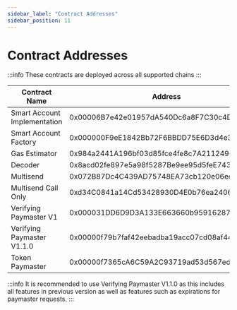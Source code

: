 ```yaml
---
sidebar_label: "Contract Addresses"
sidebar_position: 11
---
```


# Contract Addresses

:::info
These contracts are deployed across all supported chains
:::

| Contract Name                | Address                                    |
| ---------------------------- | ------------------------------------------ |
| Smart Account Implementation | 0x00006B7e42e01957dA540Dc6a8F7C30c4D816af5 |
| Smart Account Factory        | 0x000000F9eE1842Bb72F6BBDD75E6D3d4e3e9594C |
| Gas Estimator                | 0x984a2441A196bf03d85fce4fe8c7A211249eDaAf |
| Decoder                      | 0x8acd02fe897e5a98f5287Be9ee95d5feE74311B0 |
| Multisend                    | 0x072B87Dc4C439AD75748EA73cb120e06ee000E8a |
| Multisend Call Only          | 0xd34C0841a14Cd53428930D4E0b76ea2406603B00 |
| Verifying Paymaster V1       | 0x000031DD6D9D3A133E663660b959162870D755D4 |
| Verifying Paymaster V1.1.0   | 0x00000f79b7faf42eebadba19acc07cd08af44789 |
| Token Paymaster              | 0x00000f7365cA6C59A2C93719ad53d567ed49c14C |

:::info
It is recommended to use Verifying Paymaster V1.1.0 as this includes all features in previous version as well as features such as expirations for paymaster requests.
:::
